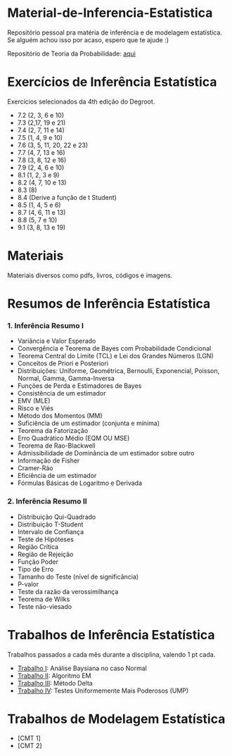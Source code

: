 # Material-de-Inferencia-Estatistica
Repositório pessoal pra matéria de inferência e de modelagem estatística.
Se alguém achou isso por acaso, espero que te ajude :)

Repositório de Teoria da Probabilidade: [aqui](https://github.com/iaracastro/TeoriaDaProbabilidade) <br/>

# Exercícios de Inferência Estatística
Exercícios selecionados da 4th edição do Degroot.

- 7.2 (2, 3, 6 e 10)
- 7.3 (2,17, 19 e 21)
- 7.4 (2, 7, 11 e 14)
- 7.5 (1, 4, 9 e 10)
- 7.6 (3, 5, 11, 20, 22 e 23)
- 7.7 (4, 7, 13 e 16)
- 7.8 (3, 8, 12 e 16)
- 7.9 (2, 4, 6 e 10)
- 8.1 (1, 2, 3 e 9)
- 8.2 (4, 7, 10 e 13)
- 8.3 (8)
- 8.4 (Derive a função de t Student)
- 8.5 (1, 4, 5 e 6)
- 8.7 (4, 6, 11 e 13)
- 8.8 (5, 7 e 10)
- 9.1 (3, 8, 13 e 19)

# Materiais
Materiais diversos como pdfs, livros, códigos e imagens.

# Resumos de Inferência Estatística
### 1. Inferência Resumo I

  - Variância e Valor Esperado
  - Convergência e Teorema de Bayes com Probabilidade Condicional
  - Teorema Central do Limite (TCL) e Lei dos Grandes Números (LGN)
  - Conceitos de Priori e Posteriori
  - Distribuições: Uniforme, Geométrica, Bernoulli, Exponencial, Poisson, Normal, Gamma, Gamma-Inversa
  - Funções de Perda e Estimadores de Bayes
  - Consistência de um estimador
  - EMV (MLE)
  - Risco e Viés
  - Método dos Momentos (MM)
  - Suficiência de um estimador (conjunta e mínima)
  - Teorema da Fatorização
  - Erro Quadrático Médio (EQM OU MSE)
  - Teorema de Rao-Blackwell
  - Admissibilidade de Dominância de um estimador sobre outro
  - Informação de Fisher
  - Cramer-Ráo
  - Eficiência de um estimador
  - Fórmulas Básicas de Logaritmo e Derivada

### 2. Inferência Resumo II

  - Distribuição Qui-Quadrado
  - Distribuição T-Student
  - Intervalo de Confiança
  - Teste de Hipóteses
  - Região Crítica
  - Região de Rejeição
  - Função Poder
  - Tipo de Erro
  - Tamanho do Teste (nível de significância)
  - P-valor
  - Teste da razão da verossimilhança
  - Teorema de Wilks
  - Teste não-viesado
  
# Trabalhos de Inferência Estatística
Trabalhos passados a cada mês durante a disciplina, valendo 1 pt cada.

- [Trabalho I](https://github.com/iaracastro/InferenciaEstatistica/tree/main/Trabalhos/Trabalho%20I): Análise Baysiana no caso Normal
- [Trabalho II](https://github.com/iaracastro/InferenciaEstatistica/tree/main/Trabalhos/Trabalho%20II): Algoritmo EM
- [Trabalho III](https://github.com/iaracastro/InferenciaEstatistica/tree/main/Trabalhos/Trabalho%20III): Método Delta
- [Trabalho IV](https://github.com/iaracastro/InferenciaEstatistica/tree/main/Trabalhos/Trabalho%20IV): Testes Uniformemente Mais Poderosos (UMP)

# Trabalhos de Modelagem Estatística

- [CMT 1]
- [CMT 2]

